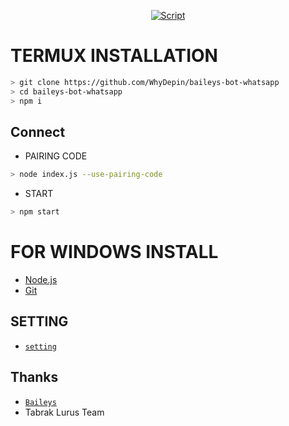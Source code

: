 </div>
<p align="center">
  <a href="https://github.com/WhyDepin/baileys-bot-whatsapp"><img title="Script" src="https://img.shields.io/badge/Author-TabrakLurus-red.svg?style=for-the-badge&logo=github" /></a>
  <h4 align="center">
</h4>
</p>

# TERMUX INSTALLATION
```bash
> git clone https://github.com/WhyDepin/baileys-bot-whatsapp 
> cd baileys-bot-whatsapp 
> npm i
```
## Connect
* PAIRING CODE
```bash
> node index.js --use-pairing-code
```
* START
```bash
> npm start
```

# FOR WINDOWS INSTALL
* [Node.js](https://nodejs.org/en/)
* [Git](https://git-scm.com/downloads)

## SETTING
* [`setting`](https://github.com/WhyDepin/baileys-bot-whatsapp/edit/main/config.js)

  
## Thanks
* [`Baileys`](https://github.com/whiskeysockets/Baileys)
* Tabrak Lurus Team
  
  
